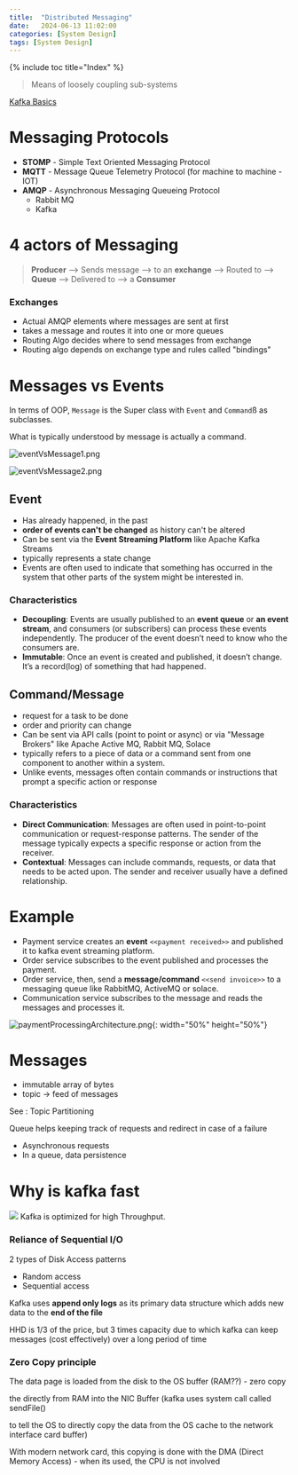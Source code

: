 ```yaml
---
title:  "Distributed Messaging"
date:   2024-06-13 11:02:00
categories: [System Design]
tags: [System Design]
---
```


{% include toc title="Index" %}

> Means of loosely coupling sub-systems

[Kafka Basics](https://nitinkc.github.io/microservices/essential-kafka/)

# Messaging Protocols
- **STOMP** - Simple Text Oriented Messaging Protocol
- **MQTT** - Message Queue Telemetry Protocol (for machine to machine - IOT)
- **AMQP** - Asynchronous Messaging Queueing Protocol
  - Rabbit MQ 
  - Kafka

# 4 actors of Messaging
> **Producer** --> Sends message --> to an **exchange** --> Routed to --> **Queue** --> Delivered to --> a **Consumer**

### Exchanges
- Actual AMQP elements where messages are sent at first
- takes a message and routes it into one or more queues
- Routing Algo decides where to send messages from exchange
- Routing algo depends on exchange type and rules called "bindings"


# Messages vs Events
In terms of OOP, `Message` is the Super class with `Event` and `Command`ß as
subclasses.

What is typically understood by message is actually a command.

![eventVsMessage1.png](../../assets/images/eventVsMessage1.png)

![eventVsMessage2.png](../../assets/images/eventVsMessage2.png)

## Event
- Has already happened, in the past
- **order of events can't be changed** as history can't be altered
- Can be sent via the **Event Streaming Platform** like Apache Kafka Streams
- typically represents a state change
- Events are often used to indicate that something has occurred in the system
  that other parts of the system might be interested in.

### Characteristics
- **Decoupling**: Events are usually published to an **event queue** or **an
  event stream**,
  and consumers (or subscribers) can process these events independently.
  The producer of the event doesn’t need to know who the consumers are.
- **Immutable**: Once an event is created and published, it doesn’t change.
  It’s a record(log) of something that had happened.

## Command/Message
- request for a task to be done
- order and priority can change
- Can be sent via API calls (point to point or async) or via "Message Brokers"
  like Apache Active MQ, Rabbit MQ, Solace
- typically refers to a piece of data or a command sent from one component to
  another within a system.
- Unlike events, messages often contain commands or instructions that prompt a
  specific action or response

### Characteristics
- **Direct Communication**: Messages are often used in point-to-point
  communication or request-response patterns. The sender of the message
  typically expects a specific response or action from the receiver.
- **Contextual**: Messages can include commands, requests, or data that needs to
  be acted upon.
  The sender and receiver usually have a defined relationship.

# Example
- Payment service creates an **event** `<<payment received>>` and published it
  to kafka event streaming platform.
- Order service subscribes to the event published and processes the payment.
- Order service, then, send a **message/command** `<<send invoice>>` to a
  messaging queue like RabbitMQ, ActiveMQ or solace.
- Communication service subscribes to the message and reads the messages and
  processes it.

![paymentProcessingArchitecture.png](../../assets/images/paymentProcessingArchitecture.png){:
width="50%" height="50%"}

# Messages
- immutable array of bytes
- topic -> feed of messages

See : Topic Partitioning

Queue helps keeping track of requests and redirect in case of a failure

- Asynchronous requests
- In a queue, data persistence

# Why is kafka fast

![](https://www.youtube.com/watch?v=UNUz1-msbOM)
Kafka is optimized for high Throughput.

### Reliance of Sequential I/O
2 types of Disk Access patterns
- Random access
- Sequential access

Kafka uses **append only logs** as its primary data structure which adds new
data to the **end of the file**

HHD is 1/3 of the price, but 3 times capacity due to which kafka can keep
messages (cost effectively) over a long period of time

### Zero Copy principle
The data page is loaded from the disk to the OS buffer (RAM??) - zero copy

the directly from RAM into the NIC Buffer (kafka uses system call called
sendFile()

to tell the OS to directly copy the data from the OS cache to the network
interface card buffer)

With modern network card, this copying is done with the DMA (Direct Memory
Access) - when its used, the CPU is not involved